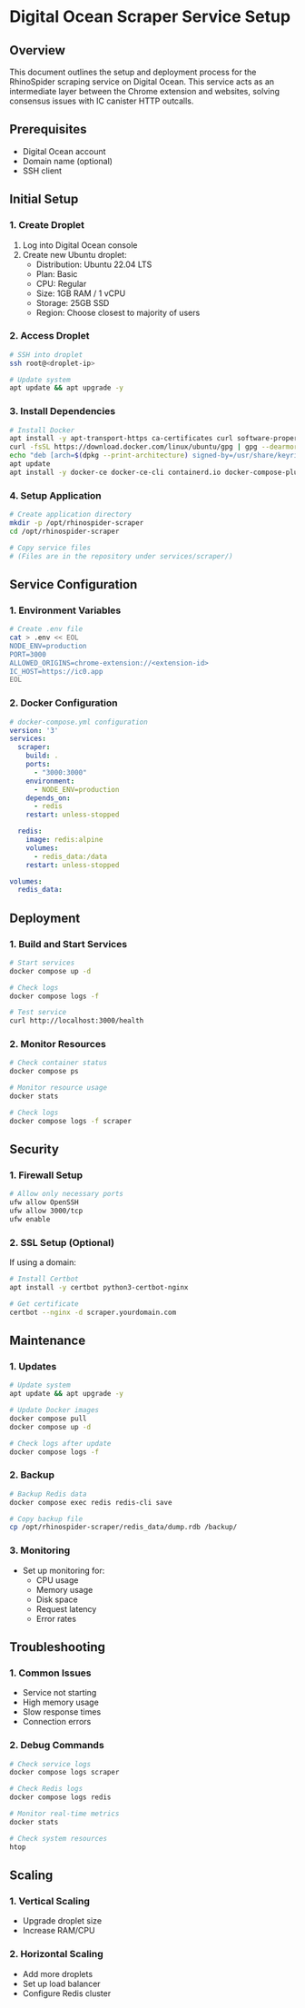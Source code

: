 # Digital Ocean Scraper Service Setup

## Overview
This document outlines the setup and deployment process for the RhinoSpider scraping service on Digital Ocean. This service acts as an intermediate layer between the Chrome extension and websites, solving consensus issues with IC canister HTTP outcalls.

## Prerequisites
- Digital Ocean account
- Domain name (optional)
- SSH client

## Initial Setup

### 1. Create Droplet
1. Log into Digital Ocean console
2. Create new Ubuntu droplet:
   - Distribution: Ubuntu 22.04 LTS
   - Plan: Basic
   - CPU: Regular
   - Size: 1GB RAM / 1 vCPU
   - Storage: 25GB SSD
   - Region: Choose closest to majority of users

### 2. Access Droplet
```bash
# SSH into droplet
ssh root@<droplet-ip>

# Update system
apt update && apt upgrade -y
```

### 3. Install Dependencies
```bash
# Install Docker
apt install -y apt-transport-https ca-certificates curl software-properties-common
curl -fsSL https://download.docker.com/linux/ubuntu/gpg | gpg --dearmor -o /usr/share/keyrings/docker-archive-keyring.gpg
echo "deb [arch=$(dpkg --print-architecture) signed-by=/usr/share/keyrings/docker-archive-keyring.gpg] https://download.docker.com/linux/ubuntu $(lsb_release -cs) stable" | tee /etc/apt/sources.list.d/docker.list > /dev/null
apt update
apt install -y docker-ce docker-ce-cli containerd.io docker-compose-plugin
```

### 4. Setup Application
```bash
# Create application directory
mkdir -p /opt/rhinospider-scraper
cd /opt/rhinospider-scraper

# Copy service files
# (Files are in the repository under services/scraper/)
```

## Service Configuration

### 1. Environment Variables
```bash
# Create .env file
cat > .env << EOL
NODE_ENV=production
PORT=3000
ALLOWED_ORIGINS=chrome-extension://<extension-id>
IC_HOST=https://ic0.app
EOL
```

### 2. Docker Configuration
```yaml
# docker-compose.yml configuration
version: '3'
services:
  scraper:
    build: .
    ports:
      - "3000:3000"
    environment:
      - NODE_ENV=production
    depends_on:
      - redis
    restart: unless-stopped

  redis:
    image: redis:alpine
    volumes:
      - redis_data:/data
    restart: unless-stopped

volumes:
  redis_data:
```

## Deployment

### 1. Build and Start Services
```bash
# Start services
docker compose up -d

# Check logs
docker compose logs -f

# Test service
curl http://localhost:3000/health
```

### 2. Monitor Resources
```bash
# Check container status
docker compose ps

# Monitor resource usage
docker stats

# Check logs
docker compose logs -f scraper
```

## Security

### 1. Firewall Setup
```bash
# Allow only necessary ports
ufw allow OpenSSH
ufw allow 3000/tcp
ufw enable
```

### 2. SSL Setup (Optional)
If using a domain:
```bash
# Install Certbot
apt install -y certbot python3-certbot-nginx

# Get certificate
certbot --nginx -d scraper.yourdomain.com
```

## Maintenance

### 1. Updates
```bash
# Update system
apt update && apt upgrade -y

# Update Docker images
docker compose pull
docker compose up -d

# Check logs after update
docker compose logs -f
```

### 2. Backup
```bash
# Backup Redis data
docker compose exec redis redis-cli save

# Copy backup file
cp /opt/rhinospider-scraper/redis_data/dump.rdb /backup/
```

### 3. Monitoring
- Set up monitoring for:
  - CPU usage
  - Memory usage
  - Disk space
  - Request latency
  - Error rates

## Troubleshooting

### 1. Common Issues
- Service not starting
- High memory usage
- Slow response times
- Connection errors

### 2. Debug Commands
```bash
# Check service logs
docker compose logs scraper

# Check Redis logs
docker compose logs redis

# Monitor real-time metrics
docker stats

# Check system resources
htop
```

## Scaling

### 1. Vertical Scaling
- Upgrade droplet size
- Increase RAM/CPU

### 2. Horizontal Scaling
- Add more droplets
- Set up load balancer
- Configure Redis cluster

